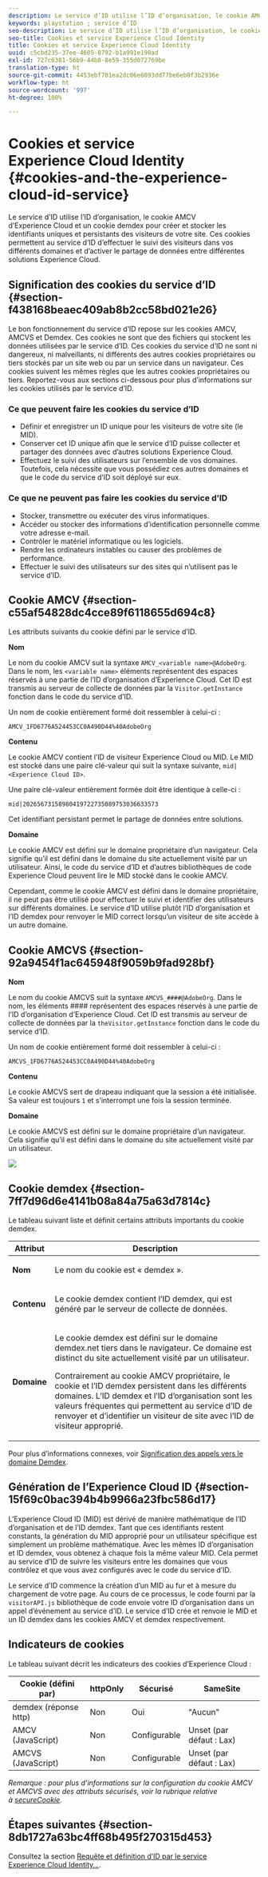 ```yaml
---
description: Le service d’ID utilise l’ID d’organisation, le cookie AMCV d’Experience Cloud et un cookie demdex pour créer et stocker les identifiants uniques et persistants des visiteurs de votre site. Ces cookies permettent au service d’ID d’effectuer le suivi des visiteurs dans vos différents domaines et d’activer le partage de données entre différentes solutions Experience Cloud.
keywords: playstation ; service d’ID
seo-description: Le service d’ID utilise l’ID d’organisation, le cookie AMCV d’Experience Cloud et un cookie demdex pour créer et stocker les identifiants uniques et persistants des visiteurs de votre site. Ces cookies permettent au service d’ID d’effectuer le suivi des visiteurs dans vos différents domaines et d’activer le partage de données entre différentes solutions Experience Cloud.
seo-title: Cookies et service Experience Cloud Identity
title: Cookies et service Experience Cloud Identity
uuid: c5cbd235-37ee-4605-8792-b1a991e190ad
exl-id: 727c6381-56b9-44b8-8e59-355d072769be
translation-type: ht
source-git-commit: 4453ebf701ea2dc06e6093dd77be6eb0f3b2936e
workflow-type: ht
source-wordcount: '997'
ht-degree: 100%

---
```


# Cookies et service Experience Cloud Identity {#cookies-and-the-experience-cloud-id-service}

Le service d’ID utilise l’ID d’organisation, le cookie AMCV d’Experience Cloud et un cookie demdex pour créer et stocker les identifiants uniques et persistants des visiteurs de votre site. Ces cookies permettent au service d’ID d’effectuer le suivi des visiteurs dans vos différents domaines et d’activer le partage de données entre différentes solutions Experience Cloud.

## Signification des cookies du service d’ID {#section-f438168beaec409ab8b2cc58bd021e26}

Le bon fonctionnement du service d’ID repose sur les cookies AMCV, AMCVS et Demdex. Ces cookies ne sont que des fichiers qui stockent les données utilisées par le service d’ID. Ces cookies du service d’ID ne sont ni dangereux, ni malveillants, ni différents des autres cookies propriétaires ou tiers stockés par un site web ou par un service dans un navigateur. Ces cookies suivent les mêmes règles que les autres cookies propriétaires ou tiers. Reportez-vous aux sections ci-dessous pour plus d’informations sur les cookies utilisés par le service d’ID.

### Ce que peuvent faire les cookies du service d’ID

* Définir et enregistrer un ID unique pour les visiteurs de votre site (le MID).
* Conserver cet ID unique afin que le service d’ID puisse collecter et partager des données avec d’autres solutions Experience Cloud.
* Effectuez le suivi des utilisateurs sur l’ensemble de vos domaines. Toutefois, cela nécessite que vous possédiez ces autres domaines et que le code du service d’ID soit déployé sur eux.

### Ce que ne peuvent pas faire les cookies du service d’ID

* Stocker, transmettre ou exécuter des virus informatiques.
* Accéder ou stocker des informations d’identification personnelle comme votre adresse e-mail.
* Contrôler le matériel informatique ou les logiciels.
* Rendre les ordinateurs instables ou causer des problèmes de performance.
* Effectuer le suivi des utilisateurs sur des sites qui n’utilisent pas le service d’ID.

## Cookie AMCV {#section-c55af54828dc4cce89f6118655d694c8}

Les attributs suivants du cookie défini par le service d’ID.

**Nom**

Le nom du cookie AMCV suit la syntaxe `AMCV_<variable name>@AdobeOrg`. Dans le nom, les `<variable name>` éléments représentent des espaces réservés à une partie de l’ID d’organisation d’Experience Cloud. Cet ID est transmis au serveur de collecte de données par la `Visitor.getInstance` fonction dans le code du service d’ID.

Un nom de cookie entièrement formé doit ressembler à celui-ci :

```
AMCV_1FD6776A524453CC0A490D44%40AdobeOrg
```

**Contenu**

Le cookie AMCV contient l’ID de visiteur Experience Cloud ou MID. Le MID est stocké dans une paire clé-valeur qui suit la syntaxe suivante, `mid|<Experience Cloud ID>`.

Une paire clé-valeur entièrement formée doit être identique à celle-ci :

```
mid|20265673158980419722735089753036633573
```

Cet identifiant persistant permet le partage de données entre solutions.

**Domaine**

Le cookie AMCV est défini sur le domaine propriétaire d’un navigateur. Cela signifie qu’il est défini dans le domaine du site actuellement visité par un utilisateur. Ainsi, le code du service d’ID et d’autres bibliothèques de code Experience Cloud peuvent lire le MID stocké dans le cookie AMCV.

Cependant, comme le cookie AMCV est défini dans le domaine propriétaire, il ne peut pas être utilisé pour effectuer le suivi et identifier des utilisateurs sur différents domaines. Le service d’ID utilise plutôt l’ID d’organisation et l’ID demdex pour renvoyer le MID correct lorsqu’un visiteur de site accède à un autre domaine.

## Cookie AMCVS {#section-92a9454f1ac645948f9059b9fad928bf}

**Nom**

Le nom du cookie AMCVS suit la syntaxe `AMCVS_####@AdobeOrg`. Dans le nom, les éléments #### représentent des espaces réservés à une partie de l’ID d’organisation d’Experience Cloud. Cet ID est transmis au serveur de collecte de données par la `theVisitor.getInstance` fonction dans le code du service d’ID.

Un nom de cookie entièrement formé doit ressembler à celui-ci :

```
AMCVS_1FD6776A524453CC0A490D44%40AdobeOrg
```

**Contenu**

Le cookie AMCVS sert de drapeau indiquant que la session a été initialisée. Sa valeur est toujours `1` et s’interrompt une fois la session terminée.

**Domaine**

Le cookie AMCVS est défini sur le domaine propriétaire d’un navigateur. Cela signifie qu’il est défini dans le domaine du site actuellement visité par un utilisateur.

![](assets/AMCVS-cookie.png)

## Cookie demdex {#section-7ff7d96d6e4141b08a84a75a63d7814c}

Le tableau suivant liste et définit certains attributs importants du cookie demdex.

<table id="table_18E3CAF3550E4BB6A199736AACE39202"> 
 <thead> 
  <tr> 
   <th colname="col1" class="entry"> Attribut </th> 
   <th colname="col2" class="entry"> Description </th> 
  </tr> 
 </thead>
 <tbody> 
  <tr> 
   <td colname="col1"> <p> <b>Nom</b> </p> </td> 
   <td colname="col2"> <p>Le nom du cookie est « demdex ». </p> </td> 
  </tr> 
  <tr> 
   <td colname="col1"> <p> <b>Contenu</b> </p> </td> 
   <td colname="col2"> <p>Le cookie demdex contient l’ID demdex, qui est généré par le serveur de collecte de données. </p> </td> 
  </tr> 
  <tr> 
   <td colname="col1"> <p> <b>Domaine</b> </p> </td> 
   <td colname="col2"> <p>Le cookie demdex est défini sur le domaine demdex.net tiers dans le navigateur. Ce domaine est distinct du site actuellement visité par un utilisateur. </p> <p>Contrairement au cookie AMCV propriétaire, le cookie et l’ID demdex persistent dans les différents domaines. L’ID demdex et l’ID d’organisation sont les valeurs fréquentes qui permettent au service d’ID de renvoyer et d’identifier un visiteur de site avec l’ID de visiteur approprié. </p> </td> 
  </tr> 
 </tbody> 
</table>

Pour plus d’informations connexes, voir [Signification des appels vers le domaine Demdex](https://docs.adobe.com/content/help/fr-FR/audience-manager/user-guide/reference/demdex-calls.html).

## Génération de l’Experience Cloud ID {#section-15f69c0bac394b4b9966a23fbc586d17}

L’Experience Cloud ID (MID) est dérivé de manière mathématique de l’ID d’organisation et de l’ID demdex. Tant que ces identifiants restent constants, la génération du MID approprié pour un utilisateur spécifique est simplement un problème mathématique. Avec les mêmes ID d’organisation et ID demdex, vous obtenez à chaque fois la même valeur MID. Cela permet au service d’ID de suivre les visiteurs entre les domaines que vous contrôlez et que vous avez configurés avec le code du service d’ID.

Le service d’ID commence la création d’un MID au fur et à mesure du chargement de votre page. Au cours de ce processus, le code fourni par la `visitorAPI.js` bibliothèque de code envoie votre ID d’organisation dans un appel d’événement au service d’ID. Le service d’ID crée et renvoie le MID et un ID demdex dans les cookies AMCV et demdex respectivement.

## Indicateurs de cookies

Le tableau suivant décrit les indicateurs des cookies d’Experience Cloud :

| Cookie (défini par) | httpOnly | Sécurisé | SameSite |
|--- |--- |--- |--- |
| demdex (réponse http) | Non | Oui | &quot;Aucun&quot; |
| AMCV (JavaScript) | Non | Configurable | Unset (par défaut : Lax) |
| AMCVS (JavaScript) | Non | Configurable | Unset (par défaut : Lax) |

*Remarque : pour plus d’informations sur la configuration du cookie AMCV et AMCVS avec des attributs sécurisés, voir la rubrique relative à [secureCookie](https://docs.adobe.com/content/help/fr-FR/id-service/using/id-service-api/configurations/securecookie.html).*

## Étapes suivantes {#section-8db1727a63bc4ff68b495f270315d453}

Consultez la section [Requête et définition d’ID par le service Experience Cloud Identity...](../introduction/id-request.md#concept-2caacebb1d244402816760e9b8bcef6a).

